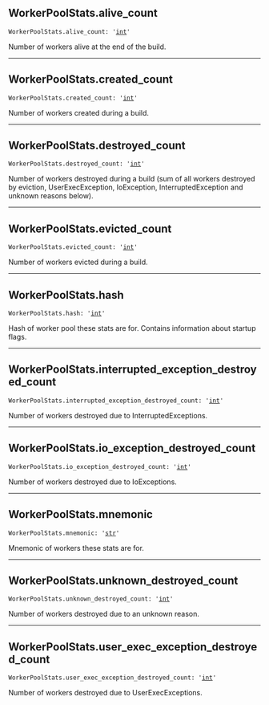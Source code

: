

## WorkerPoolStats.alive\_count

<pre class="language-python"><code><span class="source python"><span class="meta qualified-name python"><span class="meta generic-name python">WorkerPoolStats</span><span class="punctuation accessor dot python">.</span><span class="meta generic-name python">alive_count</span></span><span class="punctuation separator annotation variable python">:</span> <span class="meta string python"><span class="string quoted single python"><span class="punctuation definition string begin python">&#39;</span></span></span><span class="meta string python"><span class="string quoted single python"><a href="/lib/int">int</a><span class="punctuation definition string end python">&#39;</span></span></span></span></code></pre>

Number of workers alive at the end of the build.

***

## WorkerPoolStats.created\_count

<pre class="language-python"><code><span class="source python"><span class="meta qualified-name python"><span class="meta generic-name python">WorkerPoolStats</span><span class="punctuation accessor dot python">.</span><span class="meta generic-name python">created_count</span></span><span class="punctuation separator annotation variable python">:</span> <span class="meta string python"><span class="string quoted single python"><span class="punctuation definition string begin python">&#39;</span></span></span><span class="meta string python"><span class="string quoted single python"><a href="/lib/int">int</a><span class="punctuation definition string end python">&#39;</span></span></span></span></code></pre>

Number of workers created during a build.

***

## WorkerPoolStats.destroyed\_count

<pre class="language-python"><code><span class="source python"><span class="meta qualified-name python"><span class="meta generic-name python">WorkerPoolStats</span><span class="punctuation accessor dot python">.</span><span class="meta generic-name python">destroyed_count</span></span><span class="punctuation separator annotation variable python">:</span> <span class="meta string python"><span class="string quoted single python"><span class="punctuation definition string begin python">&#39;</span></span></span><span class="meta string python"><span class="string quoted single python"><a href="/lib/int">int</a><span class="punctuation definition string end python">&#39;</span></span></span></span></code></pre>

Number of workers destroyed during a build (sum of all workers destroyed by eviction, UserExecException, IoException, InterruptedException and unknown reasons below).

***

## WorkerPoolStats.evicted\_count

<pre class="language-python"><code><span class="source python"><span class="meta qualified-name python"><span class="meta generic-name python">WorkerPoolStats</span><span class="punctuation accessor dot python">.</span><span class="meta generic-name python">evicted_count</span></span><span class="punctuation separator annotation variable python">:</span> <span class="meta string python"><span class="string quoted single python"><span class="punctuation definition string begin python">&#39;</span></span></span><span class="meta string python"><span class="string quoted single python"><a href="/lib/int">int</a><span class="punctuation definition string end python">&#39;</span></span></span></span></code></pre>

Number of workers evicted during a build.

***

## WorkerPoolStats.hash

<pre class="language-python"><code><span class="source python"><span class="meta qualified-name python"><span class="meta generic-name python">WorkerPoolStats</span><span class="punctuation accessor dot python">.</span><span class="meta generic-name python">hash</span></span><span class="punctuation separator annotation variable python">:</span> <span class="meta string python"><span class="string quoted single python"><span class="punctuation definition string begin python">&#39;</span></span></span><span class="meta string python"><span class="string quoted single python"><a href="/lib/int">int</a><span class="punctuation definition string end python">&#39;</span></span></span></span></code></pre>

Hash of worker pool these stats are for. Contains information about startup flags.

***

## WorkerPoolStats.interrupted\_exception\_destroyed\_count

<pre class="language-python"><code><span class="source python"><span class="meta qualified-name python"><span class="meta generic-name python">WorkerPoolStats</span><span class="punctuation accessor dot python">.</span><span class="meta generic-name python">interrupted_exception_destroyed_count</span></span><span class="punctuation separator annotation variable python">:</span> <span class="meta string python"><span class="string quoted single python"><span class="punctuation definition string begin python">&#39;</span></span></span><span class="meta string python"><span class="string quoted single python"><a href="/lib/int">int</a><span class="punctuation definition string end python">&#39;</span></span></span></span></code></pre>

Number of workers destroyed due to InterruptedExceptions.

***

## WorkerPoolStats.io\_exception\_destroyed\_count

<pre class="language-python"><code><span class="source python"><span class="meta qualified-name python"><span class="meta generic-name python">WorkerPoolStats</span><span class="punctuation accessor dot python">.</span><span class="meta generic-name python">io_exception_destroyed_count</span></span><span class="punctuation separator annotation variable python">:</span> <span class="meta string python"><span class="string quoted single python"><span class="punctuation definition string begin python">&#39;</span></span></span><span class="meta string python"><span class="string quoted single python"><a href="/lib/int">int</a><span class="punctuation definition string end python">&#39;</span></span></span></span></code></pre>

Number of workers destroyed due to IoExceptions.

***

## WorkerPoolStats.mnemonic

<pre class="language-python"><code><span class="source python"><span class="meta qualified-name python"><span class="meta generic-name python">WorkerPoolStats</span><span class="punctuation accessor dot python">.</span><span class="meta generic-name python">mnemonic</span></span><span class="punctuation separator annotation variable python">:</span> <span class="meta string python"><span class="string quoted single python"><span class="punctuation definition string begin python">&#39;</span></span></span><span class="meta string python"><span class="string quoted single python"><a href="/lib/str">str</a><span class="punctuation definition string end python">&#39;</span></span></span></span></code></pre>

Mnemonic of workers these stats are for.

***

## WorkerPoolStats.unknown\_destroyed\_count

<pre class="language-python"><code><span class="source python"><span class="meta qualified-name python"><span class="meta generic-name python">WorkerPoolStats</span><span class="punctuation accessor dot python">.</span><span class="meta generic-name python">unknown_destroyed_count</span></span><span class="punctuation separator annotation variable python">:</span> <span class="meta string python"><span class="string quoted single python"><span class="punctuation definition string begin python">&#39;</span></span></span><span class="meta string python"><span class="string quoted single python"><a href="/lib/int">int</a><span class="punctuation definition string end python">&#39;</span></span></span></span></code></pre>

Number of workers destroyed due to an unknown reason.

***

## WorkerPoolStats.user\_exec\_exception\_destroyed\_count

<pre class="language-python"><code><span class="source python"><span class="meta qualified-name python"><span class="meta generic-name python">WorkerPoolStats</span><span class="punctuation accessor dot python">.</span><span class="meta generic-name python">user_exec_exception_destroyed_count</span></span><span class="punctuation separator annotation variable python">:</span> <span class="meta string python"><span class="string quoted single python"><span class="punctuation definition string begin python">&#39;</span></span></span><span class="meta string python"><span class="string quoted single python"><a href="/lib/int">int</a><span class="punctuation definition string end python">&#39;</span></span></span></span></code></pre>

Number of workers destroyed due to UserExecExceptions.
